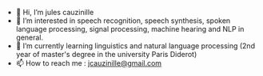 - 👋 Hi, I’m jules cauzinille
- 👀 I’m interested in speech recognition, speech synthesis, spoken language processing, signal processing, machine hearing and NLP in general.
- 🌱 I’m currently learning linguistics and natural language processing (2nd year of master's degree in the university Paris Diderot)
- 📫 How to reach me : jcauzinille@gmail.com 
